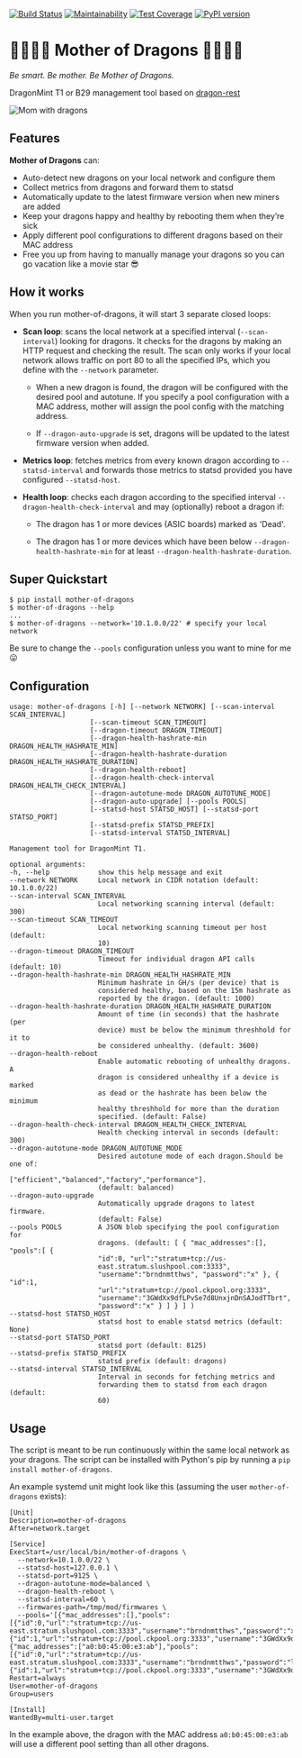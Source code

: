 [![Build Status](https://travis-ci.org/brndnmtthws/mother-of-dragons.svg?branch=master)](https://travis-ci.org/brndnmtthws/mother-of-dragons) [![Maintainability](https://api.codeclimate.com/v1/badges/b555c676a4940731d47f/maintainability)](https://codeclimate.com/github/brndnmtthws/mother-of-dragons/maintainability) [![Test Coverage](https://api.codeclimate.com/v1/badges/b555c676a4940731d47f/test_coverage)](https://codeclimate.com/github/brndnmtthws/mother-of-dragons/test_coverage) [![PyPI version](https://badge.fury.io/py/mother-of-dragons.svg)](https://badge.fury.io/py/mother-of-dragons)
# 🐲👸🔥🐉 Mother of Dragons 🐲👸🔥🐉
*Be smart. Be mother. Be Mother of Dragons.*

DragonMint T1 or B29 management tool based on
[dragon-rest](https://github.com/brndnmtthws/dragon-rest)

![Mom with dragons](/mom.gif?raw=true)

## Features

**Mother of Dragons** can:
 * Auto-detect new dragons on your local network and configure them
 * Collect metrics from dragons and forward them to statsd
 * Automatically update to the latest firmware version when new miners are
   added
 * Keep your dragons happy and healthy by rebooting them when they’re sick
 * Apply different pool configurations to different dragons based on their
   MAC address
 * Free you up from having to manually manage your dragons so you can go
   vacation like a movie star 😎

## How it works

When you run mother-of-dragons, it will start 3 separate closed loops:
 * **Scan loop**: scans the local network at a specified interval
   (`--scan-interval`) looking for dragons. It checks for the dragons by
   making an HTTP request and checking the result. The scan only works if
   your local network allows traffic on port 80 to all the specified IPs,
   which you define with the `--network` parameter.

   * When a new dragon is found, the dragon will be configured with the desired
     pool and autotune. If you specify a pool configuration with a MAC address, mother will assign the pool config with the matching address.

   * If `--dragon-auto-upgrade` is set, dragons will be updated to the latest
     firmware version when added.

 * **Metrics loop**: fetches metrics from every known dragon according to
   `--statsd-interval` and forwards those metrics to statsd provided you
   have configured `--statsd-host`.

 * **Health loop**: checks each dragon according to the specified interval
   `--dragon-health-check-interval` and may (optionally) reboot a dragon if:

   * The dragon has 1 or more devices (ASIC boards) marked as 'Dead'.

   * The dragon has 1 or more devices which have been below
     `--dragon-health-hashrate-min` for at least
     `--dragon-health-hashrate-duration`.

## Super Quickstart

```
$ pip install mother-of-dragons
$ mother-of-dragons --help
...
$ mother-of-dragons --network='10.1.0.0/22' # specify your local network
```

Be sure to change the `--pools` configuration unless you want to mine
for me 😛

## Configuration


```
usage: mother-of-dragons [-h] [--network NETWORK] [--scan-interval SCAN_INTERVAL]
                    [--scan-timeout SCAN_TIMEOUT]
                    [--dragon-timeout DRAGON_TIMEOUT]
                    [--dragon-health-hashrate-min DRAGON_HEALTH_HASHRATE_MIN]
                    [--dragon-health-hashrate-duration DRAGON_HEALTH_HASHRATE_DURATION]
                    [--dragon-health-reboot]
                    [--dragon-health-check-interval DRAGON_HEALTH_CHECK_INTERVAL]
                    [--dragon-autotune-mode DRAGON_AUTOTUNE_MODE]
                    [--dragon-auto-upgrade] [--pools POOLS]
                    [--statsd-host STATSD_HOST] [--statsd-port STATSD_PORT]
                    [--statsd-prefix STATSD_PREFIX]
                    [--statsd-interval STATSD_INTERVAL]

Management tool for DragonMint T1.

optional arguments:
-h, --help            show this help message and exit
--network NETWORK     Local network in CIDR notation (default: 10.1.0.0/22)
--scan-interval SCAN_INTERVAL
                      Local networking scanning interval (default: 300)
--scan-timeout SCAN_TIMEOUT
                      Local networking scanning timeout per host (default:
                      10)
--dragon-timeout DRAGON_TIMEOUT
                      Timeout for individual dragon API calls (default: 10)
--dragon-health-hashrate-min DRAGON_HEALTH_HASHRATE_MIN
                      Minimum hashrate in GH/s (per device) that is
                      considered healthy, based on the 15m hashrate as
                      reported by the dragon. (default: 1000)
--dragon-health-hashrate-duration DRAGON_HEALTH_HASHRATE_DURATION
                      Amount of time (in seconds) that the hashrate (per
                      device) must be below the minimum threshhold for it to
                      be considered unhealthy. (default: 3600)
--dragon-health-reboot
                      Enable automatic rebooting of unhealthy dragons. A
                      dragon is considered unhealthy if a device is marked
                      as dead or the hashrate has been below the minimum
                      healthy threshhold for more than the duration
                      specified. (default: False)
--dragon-health-check-interval DRAGON_HEALTH_CHECK_INTERVAL
                      Health checking interval in seconds (default: 300)
--dragon-autotune-mode DRAGON_AUTOTUNE_MODE
                      Desired autotune mode of each dragon.Should be one of:
                      ["efficient","balanced","factory","performance"].
                      (default: balanced)
--dragon-auto-upgrade
                      Automatically upgrade dragons to latest firmware.
                      (default: False)
--pools POOLS         A JSON blob specifying the pool configuration for
                      dragons. (default: [ { "mac_addresses":[], "pools":[ {
                      "id":0, "url":"stratum+tcp://us-
                      east.stratum.slushpool.com:3333",
                      "username":"brndnmtthws", "password":"x" }, { "id":1,
                      "url":"stratum+tcp://pool.ckpool.org:3333",
                      "username":"3GWdXx9dfLPvSe7d8UnxjnDnSAJodTTbrt",
                      "password":"x" } ] } ] )
--statsd-host STATSD_HOST
                      statsd host to enable statsd metrics (default: None)
--statsd-port STATSD_PORT
                      statsd port (default: 8125)
--statsd-prefix STATSD_PREFIX
                      statsd prefix (default: dragons)
--statsd-interval STATSD_INTERVAL
                      Interval in seconds for fetching metrics and
                      forwarding them to statsd from each dragon (default:
                      60)
```

## Usage

The script is meant to be run continuously within the same local network as your
dragons. The script can be installed with Python's pip by running a `pip install
mother-of-dragons`.

An example systemd unit might look like this (assuming the user
`mother-of-dragons` exists):

```
[Unit]
Description=mother-of-dragons
After=network.target

[Service]
ExecStart=/usr/local/bin/mother-of-dragons \
  --network=10.1.0.0/22 \
  --statsd-host=127.0.0.1 \
  --statsd-port=9125 \
  --dragon-autotune-mode=balanced \
  --dragon-health-reboot \
  --statsd-interval=60 \
  --firmwares-path=/tmp/mod/firmwares \
  --pools='[{"mac_addresses":[],"pools":[{"id":0,"url":"stratum+tcp://us-east.stratum.slushpool.com:3333","username":"brndnmtthws","password":"x"},{"id":1,"url":"stratum+tcp://pool.ckpool.org:3333","username":"3GWdXx9dfLPvSe7d8UnxjnDnSAJodTTbrt","password":"x"}]},{"mac_addresses":["a0:b0:45:00:e3:ab"],"pools":[{"id":0,"url":"stratum+tcp://us-east.stratum.slushpool.com:3333","username":"brndnmtthws","password":"lol"},{"id":1,"url":"stratum+tcp://pool.ckpool.org:3333","username":"3GWdXx9dfLPvSe7d8UnxjnDnSAJodTTbrt","password":"lol"}]}]'
Restart=always
User=mother-of-dragons
Group=users

[Install]
WantedBy=multi-user.target
```

In the example above, the dragon with the MAC address `a0:b0:45:00:e3:ab` will
use a different pool setting than all other dragons.
